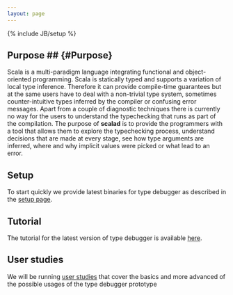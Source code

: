 ```yaml
---
layout: page
---
```

{% include JB/setup %}

## Purpose ## {#Purpose}

Scala is a multi-paradigm language integrating functional and object-oriented programming. Scala is statically typed and supports a variation of local type inference. Therefore it can provide compile-time guarantees but at the same users have to deal with a non-trivial type system, sometimes counter-intuitive types inferred by the compiler or confusing error messages. Apart from a couple of diagnostic techniques there is currently no way for the users to understand the typechecking that runs as part of the compilation. The purpose of **scalad** is to provide the programmers with a tool that allows them to explore the typechecking process, understand decisions that are made at every stage, see how type arguments are inferred, where and why implicit values were picked or what lead to an error.

## Setup ##
To start quickly we provide latest binaries for type debugger as described in the [setup page](toolsetup.html).

## Tutorial ##
The tutorial for the latest version of type debugger is available [here](tutorial.html).

## User studies ##
We will be running [user studies](userstudies.html) that cover the basics and more advanced of the possible usages of the type debugger prototype
